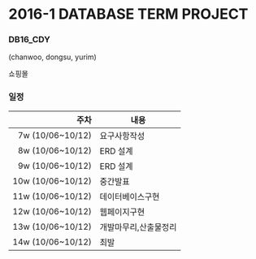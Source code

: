 # 2016-1 DATABASE TERM PROJECT
### DB16_CDY
(chanwoo, dongsu, yurim)

쇼핑몰

### 일정
|주차|내용|
|---:|----|
|7w (10/06~10/12)|요구사항작성|
|8w (10/06~10/12)|ERD 설계|
|9w (10/06~10/12)|ERD 설계|
|10w (10/06~10/12)|중간발표|
|11w (10/06~10/12)|데이터베이스구현|
|12w (10/06~10/12)|웹페이지구현|
|13w (10/06~10/12)|개발마무리,산출물정리|
|14w (10/06~10/12)|최발|
